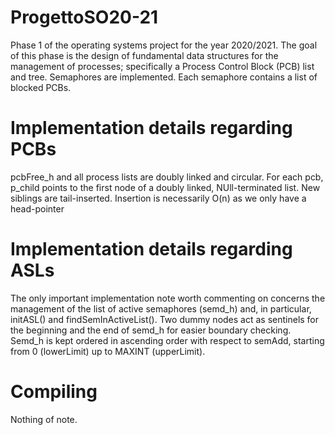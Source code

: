 # ProgettoSO20-21
Phase 1 of the operating systems project for the year 2020/2021.
The goal of this phase is the design of fundamental data structures for the management of processes; specifically a Process Control Block (PCB) list and tree. 
Semaphores are implemented. Each semaphore contains a list of blocked PCBs.

# Implementation details regarding PCBs
pcbFree_h and all process lists are doubly linked and circular.
For each pcb, p_child points to the first node of a doubly linked, NUll-terminated list. New siblings are tail-inserted. Insertion is necessarily O(n) as we only have a head-pointer


# Implementation details regarding ASLs
The only important implementation note worth commenting on concerns the management of the list of active semaphores (semd_h) and, in particular, initASL() and findSemInActiveList().
Two dummy nodes act as sentinels for the beginning and the end of semd_h for easier boundary checking.
Semd_h is kept ordered in ascending order with respect to semAdd, starting from 0 (lowerLimit) up to MAXINT (upperLimit).

# Compiling
Nothing of note.
